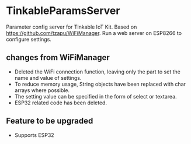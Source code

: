# TinkableParamsServer
Parameter config server for Tinkable IoT Kit.
Based on https://github.com/tzapu/WiFiManager.
Run a web server on ESP8266 to configure settings.

## changes from WiFiManager

* Deleted the WiFi connection function, leaving only the part to set the name and value of settings.
* To reduce memory usage, String objects have been replaced with char arrays where possible.
* The setting value can be specified in the form of select or textarea.
* ESP32 related code has been deleted.

## Feature to be upgraded

* Supports ESP32